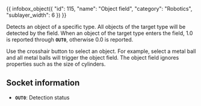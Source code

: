 {{ infobox_object({
	"id": 115,
	"name": "Object field",
	"category": "Robotics",
	"sublayer_width": 6
}) }}

Detects an object of a specific type. All objects of the target type will be detected by the field. When an object of the target type enters the field, 1.0 is reported through **`OUT0`**, otherwise 0.0 is reported.

Use the crosshair button to select an object. For example, select a metal ball and all metal balls will trigger the object field. The object field ignores properties such as the size of cylinders.

## Socket information
- **`OUT0`**: Detection status